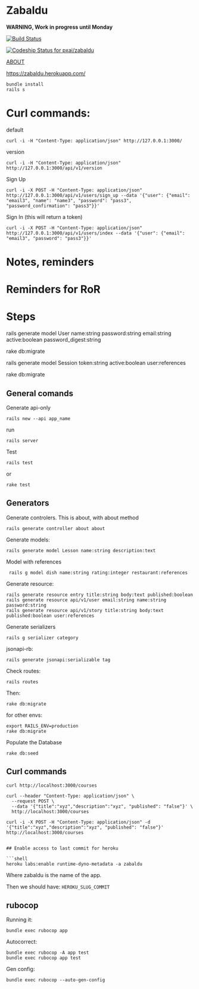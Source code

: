 # Zabaldu
**WARNING, Work in progress until Monday**

[![Build Status](https://travis-ci.com/pxai/zabaldu.svg?token=arqgKqUXMMcY8kTPhsyy&branch=master)](https://travis-ci.com/pxai/zabaldu)

[![Codeship Status for pxai/zabaldu](https://app.codeship.com/projects/be5a0a9e-2953-4ad6-bf32-238a982087c6/status?branch=master)](https://app.codeship.com/projects/445389)

[ABOUT](about/ABOUT.md)

https://zabaldu.herokuapp.com/

```shell
bundle install
rails s
```

# Curl commands:

default
```shell
curl -i -H "Content-Type: application/json" http://127.0.0.1:3000/
```

version
```shell
curl -i -H "Content-Type: application/json" http://127.0.0.1:3000/api/v1/version
```

Sign Up
```shell
curl -i -X POST -H "Content-Type: application/json" http://127.0.0.1:3000/api/v1/users/sign_up --data '{"user": {"email": "email3", "name": "name3", "password": "pass3", "password_confirmation": "pass3"}}'
```

Sign In (this will return a token)
```shell
curl -i -X POST -H "Content-Type: application/json" http://127.0.0.1:3000/api/v1/users/index --data '{"user": {"email": "email3", "password": "pass3"}}'
```

# Notes, reminders
# Reminders for RoR

# Steps

rails generate model User name:string password:string email:string active:boolean password_digest:string

rake db:migrate

rails generate model Session token:string active:boolean user:references

rake db:migrate

## General comands
Generate api-only
```shell
rails new --api app_name
```

run
```shell
rails server
```

Test
```shell
rails test
```
or
```shell
rake test
```

## Generators
Generate controlers. This is about, with about method
```shell
rails generate controller about about
```

Generate models:
```shell
rails generate model Lesson name:string description:text
```
Model with references
```
 rails g model dish name:string rating:integer restaurant:references
```

Generate resource:
```shell
rails generate resource entry title:string body:text published:boolean
rails generate resource api/v1/user email:string name:string password:string
rails generate resource api/v1/story title:string body:text published:boolean user:references
```

Generate serializers
```shell
rails g serializer category
```
jsonapi-rb:
```
rails generate jsonapi:serializable tag
```


Check routes:
```shell
rails routes
```

Then:
```shell
rake db:migrate
```
for other envs:
```shell
export RAILS_ENV=production
rake db:migrate
```

Populate the Database
```
rake db:seed
```

## Curl commands

```shell
curl http://localhost:3000/courses
```

```shell
curl --header "Content-Type: application/json" \
  --request POST \
  --data '{"title":"xyz","description":"xyz", "published": "false"}' \
  http://localhost:3000/courses
```

```shell
curl -i -X POST -H "Content-Type: application/json" -d  '{"title":"xyz","description":"xyz", "published": "false"}' http://localhost:3000/courses


## Enable access to last commit for heroku

```shell
heroku labs:enable runtime-dyno-metadata -a zabaldu
```
Where zabaldu is the name of the app.

Then we should have: `HEROKU_SLUG_COMMIT`

## rubocop

Running it:
```shell
bundle exec rubocop app
```
Autocorrect:

```shell
bundle exec rubocop -A app test
bundle exec rubocop app test
```

Gen config:
```shell
bundle exec rubocop --auto-gen-config
```
